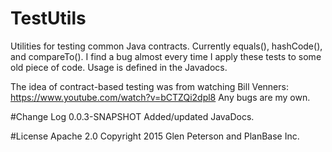 # TestUtils
Utilities for testing common Java contracts.  Currently equals(), hashCode(), and compareTo().
I find a bug almost every time I apply these tests to some old piece of code.  Usage is defined in the Javadocs.

The idea of contract-based testing was from watching Bill Venners:
https://www.youtube.com/watch?v=bCTZQi2dpl8
Any bugs are my own.

#Change Log
0.0.3-SNAPSHOT Added/updated JavaDocs.

#License
Apache 2.0 Copyright 2015 Glen Peterson and PlanBase Inc.
